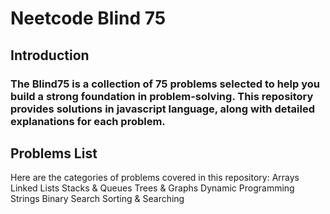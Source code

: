 # Neetcode Blind 75

## Introduction
### The Blind75 is a collection of 75 problems selected to help you build a strong foundation in problem-solving. This repository provides solutions in javascript language, along with detailed explanations for each problem.

## Problems List
Here are the categories of problems covered in this repository:
Arrays
Linked Lists
Stacks & Queues
Trees & Graphs
Dynamic Programming
Strings
Binary Search
Sorting & Searching
